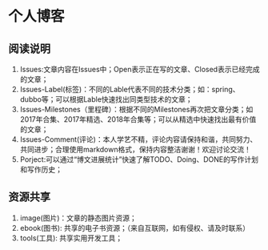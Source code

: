 # 个人博客

## 阅读说明
1. Issues:文章内容在Issues中；Open表示正在写的文章、Closed表示已经完成的文章；
2. Issues-Label(标签)：不同的Lable代表不同的技术分类；如：spring、dubbo等；可以根据Lable快速找出同类型技术的文章；
3. Issues-Milestones（里程碑）：根据不同的Milestones再次把文章分类；如2017年合集、2017年精选、2018年合集等；可以从精选中快速找出最有价值的文章；
4. Issues-Comment(评论)：本人学艺不精，评论内容请保持和谐，共同努力、共同进步；合理使用markdown格式，保持内容整洁谢谢！欢迎讨论交流！
5. Porject:可以通过“博文进展统计”快速了解TODO、Doing、DONE的写作计划和写作历史；

## 资源共享
1. image(图片)：文章的静态图片资源；
2. ebook(图书): 共享的电子书资源；（来自互联网，如有侵权、请及时联系）
3. tools(工具): 共享实用开发工具；
